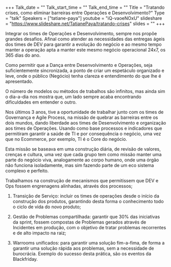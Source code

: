 +++
Talk_date = ""
Talk_start_time = ""
Talk_end_time = ""
Title = "Tratando crises, como eliminar barreiras entre Operações e Desenvolvimento?"
Type = "talk"
Speakers = ["tatiane-paya"]
youtube = "iQ-vaoeNOxU"
slideshare = "https://www.slideshare.net/TatianePaya/tratando-crises"
slides = ""
+++

Integrar os times de Operações e Desenvolvimento, sempre nos propõe grandes desafios. Afinal como atender as necessidades das entregas ágeis dos times de DEV para garantir a evolução do negócio e ao mesmo tempo manter a operação apta a manter este mesmo negócio operacional 24x7, os 365 dias do ano.



Como permitir que a Dança entre Desenvolvimento e Operações, seja suficientemente sincronizada, a ponto de criar um espetáculo organizado e leve, onde o público (Negócio) tenha clareza e entendimento do que lhe é apresentado.

O número de modelos ou métodos de trabalhos são infinitos, mas ainda sim o dia-a-dia nos mostra que, um lado sempre acaba encontrando dificuldades em entender o outro.

Nos últimos 3 anos, tive a oportunidade de trabalhar junto com os times de Governança e Agile Process, na missão de quebrar as barreiras entre os dois mundos, dando liberdade aos times de Desenvolvimento e organização aos times de Operações. Usando como base processos e indicadores que permitiram garantir a saúde de TI e por consequência o negócio, uma vez que no Ecommerce, por exemplo, TI é o Core do negócio.

Esta missão se baseava em uma construção diária, de revisão de valores, crenças e cultura, uma vez que cada grupo tem como missão manter uma parte do negócio viva, analogamente ao corpo humano, onde uma órgão não funciona isoladamente, mas sim fazendo parte de um eco sistema complexo e perfeito.

Trabalhamos na construção de mecanismos que permitissem que DEV e Ops fossem engrenagens alinhadas, através dos processos;

1. Transição de Serviço: incluir os times de operações desde o início da construção dos produtos, garantindo desta forma o conhecimento todo o ciclo de vida do novo produto;

2. Gestão de Problemas compartilhada: garantir que 30% das iniciativas da sprint, fossem compostas de Problemas gerados através de Incidentes em produção, com o objetivo de tratar problemas recorrentes e de alto impacto na raiz;

3. Warrooms unificados: para garantir uma solução fim-a-fima, de forma a garantir uma solução rápida aos problemas, sem a necessidade de burocrácia. Exemplo do sucesso desta prática, são os eventos da Blackfriday.
